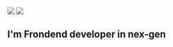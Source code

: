 
<img src="https://media.tenor.com/WuOwfnsLcfYAAAAC/star-wars-obi-wan-kenobi.gif">

<img src="https://media.giphy.com/media/xTiIzJSKB4l7xTouE8/giphy.gif" />

## I'm Frondend developer in nex-gen
